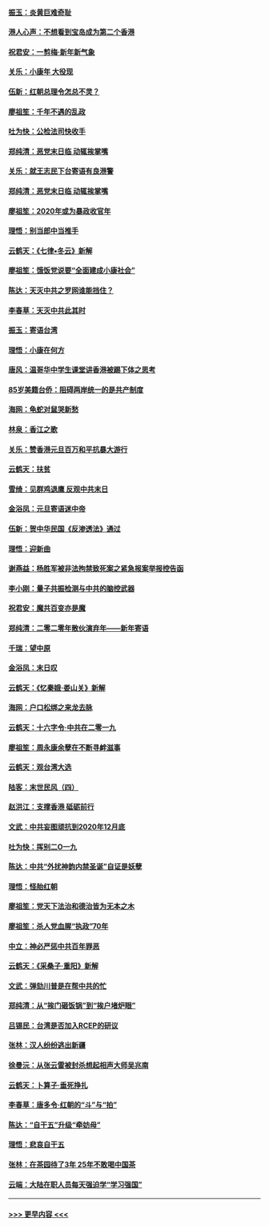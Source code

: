 #### [振玉：炎黄巨难奇耻](../pages/nsc993/n11779632.md?t=01100555) 
#### [港人心声：不想看到宝岛成为第二个香港](../pages/nsc993/n11778817.md?t=01100555) 
#### [祝君安：一剪梅‧新年新气象](../pages/nsc993/n11776340.md?t=01100555) 
#### [关乐：小康年 大役现](../pages/nsc993/n11774213.md?t=01100555) 
#### [伍新：红朝总理令怎总不灵？](../pages/nsc993/n11770813.md?t=01100555) 
#### [廖祖笙：千年不遇的乱政](../pages/nsc993/n11770373.md?t=01100555) 
#### [吐为快：公检法司快收手](../pages/nsc993/n11770359.md?t=01100555) 
#### [郑纯清：恶党末日临 动辄挨掌嘴](../pages/nsc993/n11769912.md?t=01100555) 
#### [关乐：就王志民下台寄语有良港警](../pages/nsc993/n11769903.md?t=01100555) 
#### [郑纯清：恶党末日临 动辄挨掌嘴](../pages/nsc993/n11769356.md?t=01100555) 
#### [廖祖笙：2020年或为暴政收官年](../pages/nsc993/n11768216.md?t=01100555) 
#### [理悟：别当郎中当推手](../pages/nsc993/n11768243.md?t=01100555) 
#### [云鹤天：《七律▪冬云》新解](../pages/nsc993/n11768204.md?t=01100555) 
#### [廖祖笙：饿饭党说要“全面建成小康社会”](../pages/nsc993/n11767482.md?t=01100555) 
#### [陈达：天灭中共之罗网谁能挡住？](../pages/nsc993/n11767465.md?t=01100555) 
#### [李春草：天灭中共此其时](../pages/nsc993/n11767452.md?t=01100555) 
#### [振玉：寄语台湾](../pages/nsc993/n11767432.md?t=01100555) 
#### [理悟：小康在何方](../pages/nsc993/n11767394.md?t=01100555) 
#### [唐风：温哥华中学生课堂讲香港被踢下体之思考](../pages/nsc993/n11766848.md?t=01100555) 
#### [85岁美籍台侨：阻碍两岸统一的是共产制度](../pages/nsc993/n11765043.md?t=01100555) 
#### [海网：龟蛇对鼠哭新愁](../pages/nsc993/n11764895.md?t=01100555) 
#### [林泉：香江之歌](../pages/nsc993/n11764415.md?t=01100555) 
#### [关乐：赞香港元旦百万和平抗暴大游行](../pages/nsc993/n11764382.md?t=01100555) 
#### [云鹤天：扶贫](../pages/nsc993/n11764245.md?t=01100555) 
#### [雪绮：见群鸡退鹰  反观中共末日](../pages/nsc993/n11762112.md?t=01100555) 
#### [金浴凤：元旦寄语迷中帝](../pages/nsc993/n11761788.md?t=01100555) 
#### [伍新：贺中华民国《反渗透法》通过](../pages/nsc993/n11761994.md?t=01100555) 
#### [理悟：迎新曲](../pages/nsc993/n11761152.md?t=01100555) 
#### [谢燕益：杨胜军被非法拘禁致死案之紧急报案举报控告函](../pages/nsc993/n11756134.md?t=01100555) 
#### [李小刚：量子共振检测与中共的脑控武器](../pages/nsc993/n11754518.md?t=01100555) 
#### [祝君安：魔共百变亦是魔](../pages/nsc993/n11754469.md?t=01100555) 
#### [郑纯清：二零二零年散伙演弃年——新年寄语](../pages/nsc993/n11754195.md?t=01100555) 
#### [千瑞：望中原](../pages/nsc993/n11754159.md?t=01100555) 
#### [金浴凤：末日叹](../pages/nsc993/n11752359.md?t=01100555) 
#### [云鹤天：《忆秦娥‧娄山关》新解](../pages/nsc993/n11752348.md?t=01100555) 
#### [海网：户口松绑之来龙去脉](../pages/nsc993/n11752328.md?t=01100555) 
#### [云鹤天：十六字令‧中共在二零一九](../pages/nsc993/n11752305.md?t=01100555) 
#### [廖祖笙：周永康余孽在不断寻衅滋事](../pages/nsc993/n11751013.md?t=01100555) 
#### [云鹤天：观台湾大选](../pages/nsc993/n11751007.md?t=01100555) 
#### [陆客：末世民风（四）](../pages/nsc993/n11749203.md?t=01100555) 
#### [赵洪江：支撑香港 砥砺前行](../pages/nsc993/n11748482.md?t=01100555) 
#### [文武：中共妄图顽抗到2020年12月底](../pages/nsc993/n11748446.md?t=01100555) 
#### [吐为快：挥别二O一九](../pages/nsc993/n11748411.md?t=01100555) 
#### [陈达：中共“外扰神韵内禁圣诞”自证是妖孽](../pages/nsc993/n11748226.md?t=01100555) 
#### [理悟：怪胎红朝](../pages/nsc993/n11748206.md?t=01100555) 
#### [廖祖笙：党天下法治和德治皆为无本之木](../pages/nsc993/n11748135.md?t=01100555) 
#### [廖祖笙：杀人党血腥“执政”70年](../pages/nsc993/n11745144.md?t=01100555) 
#### [中立：神必严惩中共百年罪恶](../pages/nsc993/n11744970.md?t=01100555) 
#### [云鹤天：《采桑子‧重阳》新解](../pages/nsc993/n11744948.md?t=01100555) 
#### [文武：弹劾川普是在帮中共的忙](../pages/nsc993/n11744758.md?t=01100555) 
#### [郑纯清：从“挨门砸饭锅”到“挨户堵炉眼”](../pages/nsc993/n11744745.md?t=01100555) 
#### [吕锡民：台湾是否加入RCEP的研议](../pages/nsc993/n11744701.md?t=01100555) 
#### [张林：汉人纷纷逃出新疆](../pages/nsc993/n11743530.md?t=01100555) 
#### [徐曼沅：从张云雷被封杀想起相声大师吴兆南](../pages/nsc993/n11741816.md?t=01100555) 
#### [云鹤天：卜算子‧垂死挣扎](../pages/nsc993/n11739956.md?t=01100555) 
#### [李春草：唐多令‧红朝的“斗”与“拍”](../pages/nsc993/n11739830.md?t=01100555) 
#### [陈达：“自干五”升级“牵妨母”](../pages/nsc993/n11739724.md?t=01100555) 
#### [理悟：悲哀自干五](../pages/nsc993/n11739547.md?t=01100555) 
#### [张林：在茶园待了3年 25年不敢喝中国茶](../pages/nsc993/n11739240.md?t=01100555) 
#### [云端：大陆在职人员每天强迫学“学习强国”](../pages/nsc993/n11738735.md?t=01100555) 

----
#### [ >>> 更早内容 <<< ](../indexes/nsc993-earlier.md)
